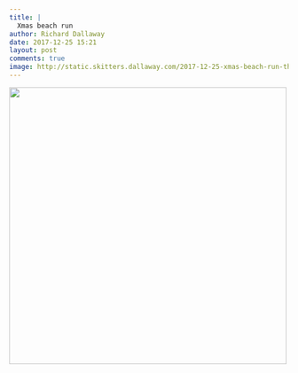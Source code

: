 ```yaml
---
title: |
  Xmas beach run
author: Richard Dallaway
date: 2017-12-25 15:21
layout: post
comments: true
image: http://static.skitters.dallaway.com/2017-12-25-xmas-beach-run-thumb-1-IMG-4304.jpg
---
```


<div>
        <a href="http://static.skitters.dallaway.com/2017-12-25-xmas-beach-run-fullsize-1-IMG-4304.jpg">
          <img src="http://static.skitters.dallaway.com/2017-12-25-xmas-beach-run-thumb-1-IMG-4304.jpg" width="500" height="500"/>
        </a>
      </div>


  
      